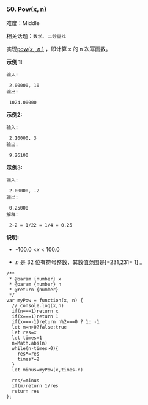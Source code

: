 ### 50. Pow(x, n)

难度：Middle

相关话题：`数学`、`二分查找`

实现[pow(*x* , *n* )](https://www.cplusplus.com/reference/valarray/pow/)
，即计算 x 的 n 次幂函数。



**示例 1:** 





```
输入:

 2.00000, 10
输出:

 1024.00000

```


**示例2:** 





```
输入:

 2.10000, 3
输出:

 9.26100

```


**示例3:** 





```
输入:

 2.00000, -2
输出:

 0.25000
解释:

 2-2 = 1/22 = 1/4 = 0.25
```


**说明:** 




* -100.0 <*x* < 100.0

* *n* 是 32 位有符号整数，其数值范围是[&minus;231,231&minus; 1] 。






```
/**
 * @param {number} x
 * @param {number} n
 * @return {number}
 */
var myPow = function(x, n) {
  // console.log(x,n)
  if(n===1)return x
  if(x===1)return 1
  if(x===-1)return n%2===0 ? 1: -1
  let m=n>0?false:true
  let res=x
  let times=1
  n=Math.abs(n)
  while(n-times>0){
    res*=res
    times*=2
  }
  let minus=myPow(x,times-n)

  res/=minus
  if(m)return 1/res
  return res
};



```


